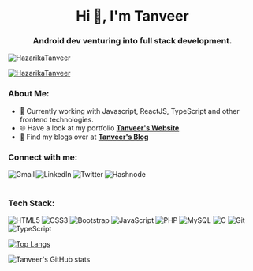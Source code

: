 <h1 align="center">Hi 👋, I'm Tanveer</h1>
<h3 align="center">Android dev venturing into full stack development.</h3>

<p><img src="https://komarev.com/ghpvc/?username=HazarikaTanveer&label=Profile%20views&color=blueviolet&style=flat-square" alt="HazarikaTanveer" /> </p>

<p><a href="https://twitter.com/HazarikaTanveer" target="blank"><img src="https://img.shields.io/twitter/follow/HazarikaTanveer?logo=twitter&color=blueviolet&style=flat-square&label=Follow" alt="HazarikaTanveer" /></a> </p>


<h3>About Me:</h3>

- 🌱 Currently working with Javascript, ReactJS, TypeScript and other frontend technologies.
- 🌐 Have a look at my portfolio **[Tanveer's Website](https://tanveerswebsite.netlify.app/)**
- 📝 Find my blogs over at **[Tanveer's Blog](https://tanveersblog.hashnode.dev/)**

<h3 align="left">Connect with me:</h3>
    
<a href="mailto:work.tanveer@gmail.com"><img src="https://img.shields.io/badge/Gmail-D14836?style=for-the-badge&logo=gmail&logoColor=white" alt="Gmail" align="left"/></a> 
  
<a href="https://linkedin.com/in/tanveer-hazarika"><img src="https://img.shields.io/badge/LinkedIn-0077B5?style=for-the-badge&logo=linkedin&logoColor=white" alt="LinkedIn" align="left"/></a>
  
<a href="https://twitter.com/HazarikaTanveer"><img src="https://img.shields.io/badge/Twitter-1DA1F2?style=for-the-badge&logo=twitter&logoColor=white" alt="Twitter"  align="left"/></a> 
  
<a href="https://tanveersblog.hashnode.dev/"><img src="https://img.shields.io/badge/Hashnode-2962FF?style=for-the-badge&logo=hashnode&logoColor=white" alt="Hashnode" align="left"/></a>  
<br />
<h3>Tech Stack:</h3>

<p align="left">
  
<img src="https://img.shields.io/badge/HTML5-E34F26?style=flat-square&logo=html5&logoColor=white" alt="HTML5" />

<img src="https://img.shields.io/badge/CSS3-1572B6?style=flat-square&logo=css3&logoColor=white" alt="CSS3" />

<img src="https://img.shields.io/badge/Bootstrap-563D7C?style=flat-square&logo=bootstrap&logoColor=white" alt="Bootstrap" />
  
<img src="https://img.shields.io/badge/JavaScript-F7DF1E?style=flat-square&logo=javascript&logoColor=black" alt="JavaScript" />
  
<img src="https://img.shields.io/badge/PHP-777BB4?style=flat-square&logo=php&logoColor=white" alt="PHP" />
  
<img src="https://img.shields.io/badge/MySQL-00000F?style=flat-square&logo=mysql&logoColor=white" alt="MySQL" />
  
<img src="https://img.shields.io/badge/C-00599C?style=flat-square&logo=c&logoColor=white" alt="C" />

<img src="https://img.shields.io/badge/Git-F05032?style=flat-square&logo=git&logoColor=white" alt="Git" />
 
<img src="https://img.shields.io/badge/TypeScript-2F74C0?style=flat-square&logo=typescript&logoColor=white" alt="TypeScript" />
  
</p>

[![Top Langs](https://github-readme-stats.vercel.app/api/top-langs/?username=tanveertkd&layout=compact&theme=radical)](https://github.com/anuraghazra/github-readme-stats)

![Tanveer's GitHub stats](https://github-readme-stats.vercel.app/api?username=tanveertkd&show_icons=true&theme=radical&hide=issues&count_private=true)
